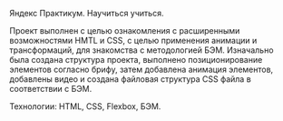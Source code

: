 Яндекс Практикум. Научиться учиться.

Проект выполнен с целью ознакомления с расширенными возможностями HMTL и CSS, с целью применения анимации и трансформаций, для знакомства с методологией БЭМ. Изначально была создана структура проекта, выполнено позиционирование элементов согласно брифу, затем добавлена анимация элементов, добавлены видео и создана файловая структура CSS файла в соответствии с БЭМ.

Технологии: HTML, CSS, Flexbox, БЭМ.
